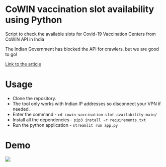 # CoWIN vaccination slot availability using Python

Script to check the available slots for Covid-19 Vaccination Centers from CoWIN API in India

<!---
[Link to the Website](https://cowin-vaccination-appointment.herokuapp.com/)
-->

The Indian Government has blocked the API for crawlers, but we are good to go!

[Link to the article](https://analyticsindiamag.com/data-scientist-creates-python-script-to-track-available-slots-for-covid-vaccinations/)
&nbsp;
# Usage
- Clone the repository.
- The tool only works with Indian IP addresses so disconnect your VPN if needed.
- Enter the command - `cd cowin-vaccination-slot-availability-main/`
- Install all the dependencies - `pip3 install -r requirements.txt`
- Run the python application - `streamlit run app.py`
&nbsp;
# Demo
![](https://github.com/bhattbhavesh91/cowin-vaccination-slot-availability/blob/main/demo/demo_1.gif)
